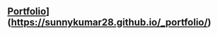 
## [Portfolio]([https://text-to-speech-and-emotion-recognition.onrender.com)](https://sunnykumar28.github.io/_portfolio/)
